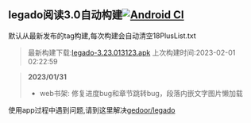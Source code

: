 ## legado阅读3.0自动构建[![Android CI](https://github.com/10bits/gedoor-Build/workflows/Android%20CI/badge.svg)](https://github.com/10bits/gedoor-Build/actions)

默认从最新发布的tag构建,每次构建会自动清空18PlusList.txt

> 最新构建下载:[legado-3.23.013123.apk](https://github.com/imgblz/gedoor-Build/releases/download/legado-3.23.013123/legado-3.23.013123.apk) 上次构建时间:2023-02-01 02:22:59
<!--start-->
> **2023/01/31**
> * web书架: 修复进度bug和章节跳转bug，段落内嵌文字图片懒加载
<!--end-->
  
使用app过程中遇到问题,请到这里解决[gedoor/legado](https://github.com/gedoor/legado/issues)

